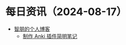﻿# 每日资讯（2024-08-17）

- [智朋的个人博客](https://coffeelize.top/atom.xml)
  - [制作 Anki 插件简明笔记](https://coffeelize.top/posts/Short-Notes-on-Making-Anki-Plugins.html)
